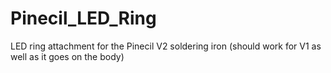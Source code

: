 # Pinecil_LED_Ring
LED ring attachment for the Pinecil V2 soldering iron (should work for V1 as well as it goes on the body)
